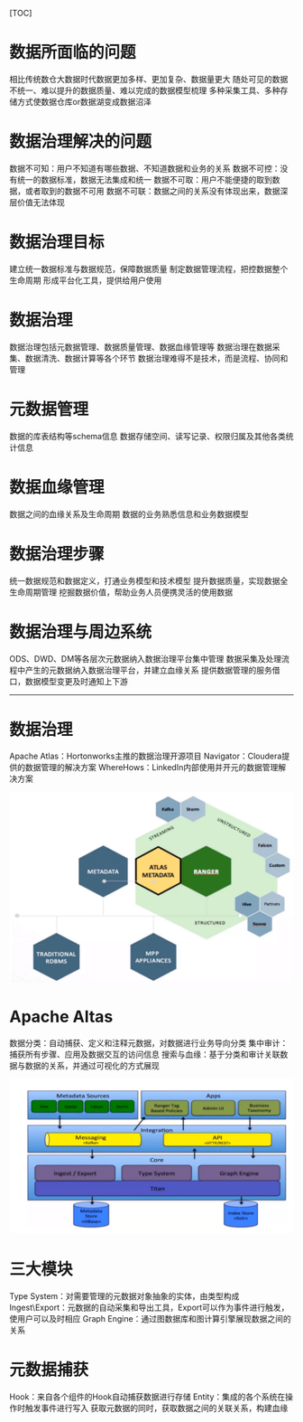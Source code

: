 [TOC]

# 数据所面临的问题
相比传统数仓大数据时代数据更加多样、更加复杂、数据量更大
随处可见的数据不统一、难以提升的数据质量、难以完成的数据模型梳理
多种采集工具、多种存储方式使数据仓库or数据湖变成数据沼泽

# 数据治理解决的问题
数据不可知：用户不知道有哪些数据、不知道数据和业务的关系
数据不可控：没有统一的数据标准，数据无法集成和统一
数据不可取：用户不能便捷的取到数据，或者取到的数据不可用
数据不可联：数据之间的关系没有体现出来，数据深层价值无法体现

# 数据治理目标
建立统一数据标准与数据规范，保障数据质量
制定数据管理流程，把控数据整个生命周期
形成平台化工具，提供给用户使用

# 数据治理
数据治理包括元数据管理、数据质量管理、数据血缘管理等
数据治理在数据采集、数据清洗、数据计算等各个环节
数据治理难得不是技术，而是流程、协同和管理

# 元数据管理
数据的库表结构等schema信息
数据存储空间、读写记录、权限归属及其他各类统计信息

# 数据血缘管理
数据之间的血缘关系及生命周期
数据的业务熟悉信息和业务数据模型

# 数据治理步骤
统一数据规范和数据定义，打通业务模型和技术模型
提升数据质量，实现数据全生命周期管理
挖掘数据价值，帮助业务人员便携灵活的使用数据

# 数据治理与周边系统
ODS、DWD、DM等各层次元数据纳入数据治理平台集中管理
数据采集及处理流程中产生的元数据纳入数据治理平台，并建立血缘关系
提供数据管理的服务借口，数据模型变更及时通知上下游


----

# 数据治理
Apache Atlas：Hortonworks主推的数据治理开源项目
Navigator：Cloudera提供的数据管理的解决方案
WhereHows：LinkedIn内部使用并开元的数据管理解决方案

![](_v_images/20200903232436335_1205109755.png)

# Apache Altas
数据分类：自动捕获、定义和注释元数据，对数据进行业务导向分类
集中审计：捕获所有步骤、应用及数据交互的访问信息
搜索与血缘：基于分类和审计关联数据与数据的关系，并通过可视化的方式展现

![](_v_images/20200903232839252_815953669.png)

# 三大模块
Type System：对需要管理的元数据对象抽象的实体，由类型构成
Ingest\Export：元数据的自动采集和导出工具，Export可以作为事件进行触发，使用户可以及时相应
Graph Engine：通过图数据库和图计算引擎展现数据之间的关系

# 元数据捕获
Hook：来自各个组件的Hook自动捕获数据进行存储
Entity：集成的各个系统在操作时触发事件进行写入
获取元数据的同时，获取数据之间的关联关系，构建血缘